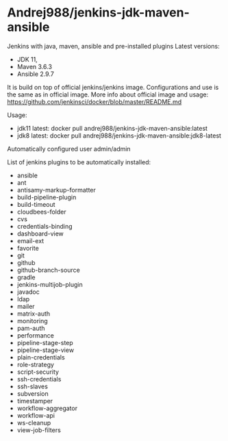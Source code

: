 # Andrej988/jenkins-jdk-maven-ansible
Jenkins with java, maven, ansible and pre-installed plugins
Latest versions:
- JDK 11,
- Maven 3.6.3 
- Ansible 2.9.7

It is build on top of official jenkins/jenkins image. Configurations and use is the same as in official image. More info about official image and usage: https://github.com/jenkinsci/docker/blob/master/README.md

Usage:
- jdk11 latest: docker pull andrej988/jenkins-jdk-maven-ansible:latest
- jdk8 latest: docker pull andrej988/jenkins-jdk-maven-ansible:jdk8-latest

Automatically configured user admin/admin

List of jenkins plugins to be automatically installed:
- ansible
- ant
- antisamy-markup-formatter
- build-pipeline-plugin
- build-timeout
- cloudbees-folder
- cvs
- credentials-binding
- dashboard-view
- email-ext
- favorite
- git
- github
- github-branch-source
- gradle
- jenkins-multijob-plugin
- javadoc
- ldap
- mailer
- matrix-auth
- monitoring
- pam-auth
- performance
- pipeline-stage-step
- pipeline-stage-view
- plain-credentials
- role-strategy
- script-security
- ssh-credentials
- ssh-slaves
- subversion
- timestamper
- workflow-aggregator
- workflow-api
- ws-cleanup
- view-job-filters
